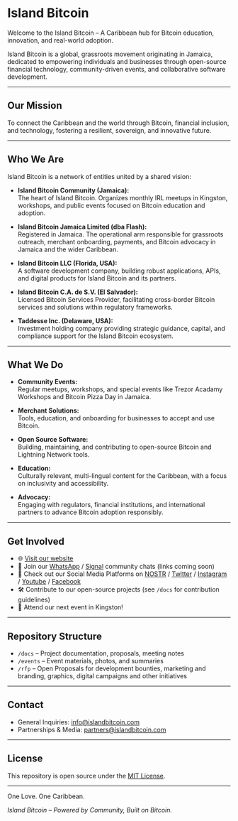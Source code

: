 # Island Bitcoin

Welcome to the Island Bitcoin – A Caribbean hub for Bitcoin education, innovation, and real-world adoption.

Island Bitcoin is a global, grassroots movement originating in Jamaica, dedicated to empowering individuals and businesses through open-source financial technology, community-driven events, and collaborative software development.

---

## Our Mission

To connect the Caribbean and the world through Bitcoin, financial inclusion, and technology, fostering a resilient, sovereign, and innovative future.

---

## Who We Are

Island Bitcoin is a network of entities united by a shared vision:

- **Island Bitcoin Community (Jamaica):**  
  The heart of Island Bitcoin. Organizes monthly IRL meetups in Kingston, workshops, and public events focused on Bitcoin education and adoption.

- **Island Bitcoin Jamaica Limited (dba Flash):**  
  Registered in Jamaica. The operational arm responsible for grassroots outreach, merchant onboarding, payments, and Bitcoin advocacy in Jamaica and the wider Caribbean.

- **Island Bitcoin LLC (Florida, USA):**  
  A software development company, building robust applications, APIs, and digital products for Island Bitcoin and its partners.

- **Island Bitcoin C.A. de S.V. (El Salvador):**  
  Licensed Bitcoin Services Provider, facilitating cross-border Bitcoin services and solutions within regulatory frameworks.

- **Taddesse Inc. (Delaware, USA):**  
  Investment holding company providing strategic guidance, capital, and compliance support for the Island Bitcoin ecosystem.

---

## What We Do

- **Community Events:**  
  Regular meetups, workshops, and special events like Trezor Acadamy Workshops and Bitcoin Pizza Day in Jamaica.

- **Merchant Solutions:**  
  Tools, education, and onboarding for businesses to accept and use Bitcoin.

- **Open Source Software:**  
  Building, maintaining, and contributing to open-source Bitcoin and Lightning Network tools.

- **Education:**  
  Culturally relevant, multi-lingual content for the Caribbean, with a focus on inclusivity and accessibility.

- **Advocacy:**  
  Engaging with regulators, financial institutions, and international partners to advance Bitcoin adoption responsibly.

---

## Get Involved

- 🌐 [Visit our website](https://islandbitcoin.com)
- 💬 Join our [WhatsApp](#) / [Signal](#) community chats (links coming soon)
- 👫 Check out our Social Media Platforms on [NOSTR](#) / [Twitter](#) / [Instagram](#) / [Youtube](#) / [Facebook](#)
- 🛠️ Contribute to our open-source projects (see `/docs` for contribution guidelines)
- 📅 Attend our next event in Kingston!

---

## Repository Structure

- `/docs` – Project documentation, proposals, meeting notes
- `/events` – Event materials, photos, and summaries
- `/rfp` – Open Proposals for development bounties, marketing and branding, graphics, digital campaigns and other initiatives

---

## Contact

- General Inquiries: [info@islandbitcoin.com](mailto:info@islandbitcoin.com)
- Partnerships & Media: [partners@islandbitcoin.com](mailto:partners@islandbitcoin.com)

---

## License

This repository is open source under the [MIT License](LICENSE).

---

One Love. One Caribbean.

_Island Bitcoin – Powered by Community, Built on Bitcoin._

